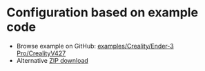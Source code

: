 # Configuration based on example code

* Browse example on GitHub: [examples/Creality/Ender-3 Pro/CrealityV427](https://github.com/MarlinFirmware/Configurations/tree/release-2.0.9.3/config/examples/Creality/Ender-3%20Pro/CrealityV427)
* Alternative [ZIP download](https://github.com/MarlinFirmware/Configurations/archive/release-2.0.9.3.zip)
